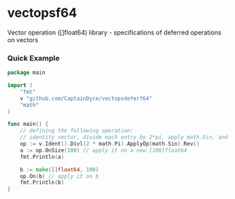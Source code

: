 # vectopsf64
Vector operation ([]float64) library -  specifications of deferred operations on vectors

### Quick Example

```go
package main

import (
	"fmt"
	v "github.com/CaptainDyce/vectopsdeferf64"
	"math"
)

func main() {
	// defining the following operation:
	// identity vector, divide each entry by 2*pi, apply math.Sin, and reverse the vector
	op := v.Ident().Divl(2 * math.Pi).ApplyOp(math.Sin).Rev()
	a := op.OnSize(100) // apply it on a new [100]float64
	fmt.Println(a)

	b := make([]float64, 100)
	op.On(b) // apply it on b
	fmt.Println(b)
}
```
